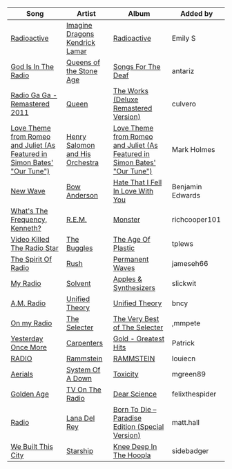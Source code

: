 | Song | Artist | Album | Added by |
|-|-|-|-|
| [Radioactive](https://open.spotify.com/track/69yfbpvmkIaB10msnKT7Q5) | [Imagine Dragons](https://open.spotify.com/artist/53XhwfbYqKCa1cC15pYq2q)<br>[Kendrick Lamar](https://open.spotify.com/artist/2YZyLoL8N0Wb9xBt1NhZWg) | [Radioactive](https://open.spotify.com/album/2M0IZTKgkN3ZpYluF4lKAM) | Emily S |
| [God Is In The Radio](https://open.spotify.com/track/1dVWz4VM5QkgzHLjFEKM4u) | [Queens of the Stone Age](https://open.spotify.com/artist/4pejUc4iciQfgdX6OKulQn) | [Songs For The Deaf](https://open.spotify.com/album/58HZZpS0wxJKwGjoerg0mk) | antariz |
| [Radio Ga Ga - Remastered 2011](https://open.spotify.com/track/1HmzAZUvhQLhLo2z3ocpZI) | [Queen](https://open.spotify.com/artist/1dfeR4HaWDbWqFHLkxsg1d) | [The Works (Deluxe Remastered Version)](https://open.spotify.com/album/7oHaj9jkWHByziQsqGAb8V) | culvero |
| [Love Theme from Romeo and Juliet (As Featured in Simon Bates' "Our Tune")](https://open.spotify.com/track/5UMmkr8x9X3NpybfKHFCLS) | [Henry Salomon and His Orchestra](https://open.spotify.com/artist/6cQFEWlP5UMF0BS75tepyf) | [Love Theme from Romeo and Juliet (As Featured in Simon Bates' "Our Tune")](https://open.spotify.com/album/2pfWCiL0LxeyEqdN5XlQ4h) | Mark Holmes |
| [New Wave](https://open.spotify.com/track/3jjBVpkrJnfSe9Ld26lnmC) | [Bow Anderson](https://open.spotify.com/artist/6ObN9YNBliscJOImQp4UZO) | [Hate That I Fell In Love With You](https://open.spotify.com/album/09UX3iDUU7L9hHceGsECJ8) | Benjamin Edwards |
| [What's The Frequency, Kenneth?](https://open.spotify.com/track/1yStBw3HI2pnjbO3ihq33N) | [R.E.M.](https://open.spotify.com/artist/4KWTAlx2RvbpseOGMEmROg) | [Monster](https://open.spotify.com/album/3nDp9F1DKJ4FjIcRXgmOJh) | richcooper101 |
| [Video Killed The Radio Star](https://open.spotify.com/track/6t1FIJlZWTQfIZhsGjaulM) | [The Buggles](https://open.spotify.com/artist/057gc1fxmJ2vkctjQJ7Tal) | [The Age Of Plastic](https://open.spotify.com/album/5KKpKvLOS4tCV7cSOwIOWF) | tplews |
| [The Spirit Of Radio](https://open.spotify.com/track/4e9hUiLsN4mx61ARosFi7p) | [Rush](https://open.spotify.com/artist/2Hkut4rAAyrQxRdof7FVJq) | [Permanent Waves](https://open.spotify.com/album/3nUNxSh2szhmN7iifAKv5i) | jameseh66 |
| [My Radio](https://open.spotify.com/track/1wAIZpqZrngqAjQ00d8SWn) | [Solvent](https://open.spotify.com/artist/46TYNnrpqzYjm5HjaMBVhj) | [Apples & Synthesizers](https://open.spotify.com/album/4mOTZcjJ7x4le0FVi03SIJ) | slickwit |
| [A.M. Radio](https://open.spotify.com/track/0hnynnkrrIF6JzB8IwOBKg) | [Unified Theory](https://open.spotify.com/artist/3c9W7zDUYt7LooTc6khixu) | [Unified Theory](https://open.spotify.com/album/26zbAHObQkmuzIcGqZVMrq) | bncy |
| [On my Radio](https://open.spotify.com/track/5X7Sbugnqqm3ffA9y7b7wD) | [The Selecter](https://open.spotify.com/artist/3wRksusBxJ6npu0PryYheF) | [The Very Best of The Selecter](https://open.spotify.com/album/1Sk2mljWUTXFEtZpoT0fPg) | ,mmpete |
| [Yesterday Once More](https://open.spotify.com/track/2lSL5GRejqMhfYEVQsc7f7) | [Carpenters](https://open.spotify.com/artist/1eEfMU2AhEo7XnKgL7c304) | [Gold - Greatest Hits](https://open.spotify.com/album/02fXxBBnewKb71ZQ3Bu39I) | Patrick |
| [RADIO](https://open.spotify.com/track/5vZ4IeUenK2cHub2d7yfWk) | [Rammstein](https://open.spotify.com/artist/6wWVKhxIU2cEi0K81v7HvP) | [RAMMSTEIN](https://open.spotify.com/album/1LoyJQVHPLHE3fCCS8Juek) | louiecn |
| [Aerials](https://open.spotify.com/track/4e9eGQYsOiBcftrWXwsVco) | [System Of A Down](https://open.spotify.com/artist/5eAWCfyUhZtHHtBdNk56l1) | [Toxicity](https://open.spotify.com/album/6jWde94ln40epKIQCd8XUh) | mgreen89 |
| [Golden Age](https://open.spotify.com/track/038A1NyyetJslykmlBKyGo) | [TV On The Radio](https://open.spotify.com/artist/3HJIB8sYPyxrFGuwvKXSLR) | [Dear Science](https://open.spotify.com/album/3bWZ33ZCvHQD3nJnPjpfk7) | felixthespider |
| [Radio](https://open.spotify.com/track/3QhfFRPkhPCR1RMJWV1gde) | [Lana Del Rey](https://open.spotify.com/artist/00FQb4jTyendYWaN8pK0wa) | [Born To Die – Paradise Edition (Special Version)](https://open.spotify.com/album/0Dt3FbpMQwjoT5KNAw0IXR) | matt.hall |
| [We Built This City](https://open.spotify.com/track/6OnfBiiSc9RGKiBKKtZXgQ) | [Starship](https://open.spotify.com/artist/0kObWap02DEg9EAJ3PBxzf) | [Knee Deep In The Hoopla](https://open.spotify.com/album/0YCraVqAWvJHiBYP2AXgV6) | sidebadger |